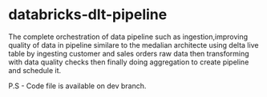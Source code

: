 # databricks-dlt-pipeline

The complete orchestration of data pipeline such as ingestion,improving quality of data in pipeline similare to the medalian architecte using delta live table by ingesting customer and sales orders raw data then transforming with data quality checks then finally doing aggregation to create pipeline and schedule it.

P.S - Code file is available on dev branch.